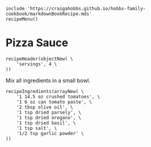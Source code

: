 ~~~ markdown-script
include 'https://craigahobbs.github.io/hobbs-family-cookbook/markdownBookRecipe.mds'
recipeMenu()
~~~

# Pizza Sauce

~~~ markdown-script
recipeHeader(objectNew( \
    'servings', 4 \
))
~~~

Mix all ingredients in a small bowl.

~~~ markdown-script
recipeIngredients(arrayNew( \
    '1 14.5 oz crushed tomatoes', \
    '1 6 oz can tomato paste', \
    '2 tbsp olive oil', \
    '1 tsp dried parsely', \
    '1 tsp dried oregano', \
    '1 tsp dried basil', \
    '1 tsp salt', \
    '1/2 tsp garlic powder' \
))
~~~
